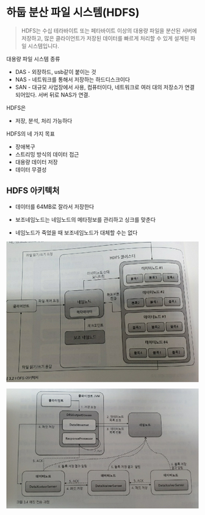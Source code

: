 # 하둡 분산 파일 시스템(HDFS)

> HDFS는 수십 테라바이트 또는 페타바이트 이상의 대용량 파일을 분산된 서버에 저장하고, 많은 클라이언트가 저장된 데이터를 빠르게 처리할 수 있게 설계된 파일 시스템입니다.

대용량 파일 시스템 종류

- DAS - 외장하드, usb같이 붙이는 것
- NAS - 네트워크를 통해서 저장하는 하드디스크이다
- SAN - 대규모 사업장에서 사용, 컴퓨터이다, 네트워크로 여러 대의 저장소가 연결 되어있다. 서버 뒤로 NAS가 연결.

HDFS은

- 저장, 분석, 처리 가능하다

HDFS의 네 가지 목표

- 장애복구
- 스트리밍 방식의 데이터 접근
- 대용량 데이터 저장
- 데이터 무결성



## HDFS 아키텍처

- 데이터를 64MB로 잘라서 저장한다

- 보조네임노드는 네임노드의 메타정보를 관리하고 싱크를 맞춘다

- 네임노드가 죽었을 때 보조네임노드가 대체할 수는 없다

  

![image-20200923210816658](md-images/image-20200923210816658.png)

  

![image-20200923210741133](md-images/image-20200923210741133.png)